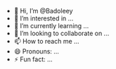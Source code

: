 - 👋 Hi, I’m @Badoleey
- 👀 I’m interested in ...
- 🌱 I’m currently learning ...
- 💞️ I’m looking to collaborate on ...
- 📫 How to reach me ...
- 😄 Pronouns: ...
- ⚡ Fun fact: ...

<!---
Badoleey/Badoleey is a ✨ special ✨ repository because its `README.md` (this file) appears on your GitHub profile.
You can click the Preview link to take a look at your changes.
--->
